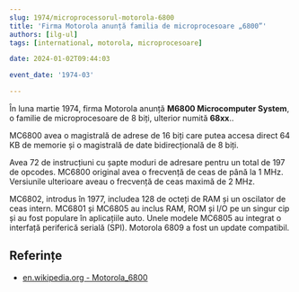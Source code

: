 ```yaml
---
slug: 1974/microprocessorul-motorola-6800
title: 'Firma Motorola anunță familia de microprocesoare „6800”'
authors: [ilg-ul]
tags: [international, motorola, microprocesoare]

date: 2024-01-02T09:44:03

event_date: '1974-03'

---
```


În luna martie 1974, firma Motorola anunță **M6800 Microcomputer System**, o familie
de microprocesoare de 8 biți, ulterior numită **68xx**..

<!-- truncate -->

MC6800 avea o magistrală de adrese de 16 biți care putea accesa direct
64 KB de memorie și o magistrală de date bidirecțională de 8 biți.

Avea 72 de instrucțiuni cu șapte moduri de adresare pentru un total
de 197 de opcodes. MC6800 original avea o frecvență de ceas de până
la 1 MHz. Versiunile ulterioare aveau o frecvență de ceas maximă de 2 MHz.

MC6802, introdus în 1977, includea 128 de octeți de RAM și un
oscilator de ceas intern. MC6801 și MC6805 au inclus RAM, ROM și
I/O pe un singur cip și au fost populare în aplicațiile auto.
Unele modele MC6805 au integrat o interfață periferică serială (SPI).
Motorola 6809 a fost un update compatibil.

## Referințe

- [en.wikipedia.org - Motorola_6800](https://en.wikipedia.org/wiki/Motorola_6800)
